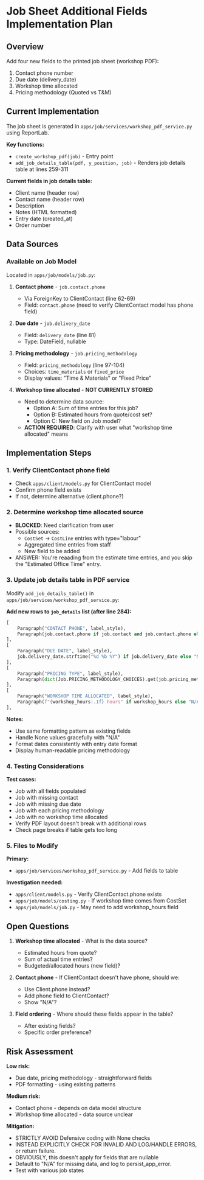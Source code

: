 # Job Sheet Additional Fields Implementation Plan

## Overview

Add four new fields to the printed job sheet (workshop PDF):
1. Contact phone number
2. Due date (delivery_date)
3. Workshop time allocated
4. Pricing methodology (Quoted vs T&M)

## Current Implementation

The job sheet is generated in `apps/job/services/workshop_pdf_service.py` using ReportLab.

**Key functions:**
- `create_workshop_pdf(job)` - Entry point
- `add_job_details_table(pdf, y_position, job)` - Renders job details table at lines 259-311

**Current fields in job details table:**
- Client name (header row)
- Contact name (header row)
- Description
- Notes (HTML formatted)
- Entry date (created_at)
- Order number

## Data Sources

### Available on Job Model

Located in `apps/job/models/job.py`:

1. **Contact phone** - `job.contact.phone`
   - Via ForeignKey to ClientContact (line 62-69)
   - Field: `contact.phone` (need to verify ClientContact model has phone field)

2. **Due date** - `job.delivery_date`
   - Field: `delivery_date` (line 81)
   - Type: DateField, nullable

3. **Pricing methodology** - `job.pricing_methodology`
   - Field: `pricing_methodology` (line 97-104)
   - Choices: `time_materials` or `fixed_price`
   - Display values: "Time & Materials" or "Fixed Price"

4. **Workshop time allocated** - **NOT CURRENTLY STORED**
   - Need to determine data source:
     - Option A: Sum of time entries for this job?
     - Option B: Estimated hours from quote/cost set?
     - Option C: New field on Job model?
   - **ACTION REQUIRED**: Clarify with user what "workshop time allocated" means

## Implementation Steps

### 1. Verify ClientContact phone field
- Check `apps/client/models.py` for ClientContact model
- Confirm phone field exists
- If not, determine alternative (client.phone?)

### 2. Determine workshop time allocated source
- **BLOCKED**: Need clarification from user
- Possible sources:
  - `CostSet` → `CostLine` entries with type="labour"
  - Aggregated time entries from staff
  - New field to be added
- ANSWER: You're reaading from the estimate time entries, and you skip the "Estimated Office Time" entry.

### 3. Update job details table in PDF service

Modify `add_job_details_table()` in `apps/job/services/workshop_pdf_service.py`:

**Add new rows to `job_details` list (after line 284):**

```python
[
    Paragraph("CONTACT PHONE", label_style),
    Paragraph(job.contact.phone if job.contact and job.contact.phone else "N/A", body_style),
],
[
    Paragraph("DUE DATE", label_style),
    job.delivery_date.strftime("%d %b %Y") if job.delivery_date else "N/A",
],
[
    Paragraph("PRICING TYPE", label_style),
    Paragraph(dict(Job.PRICING_METHODOLOGY_CHOICES).get(job.pricing_methodology, "N/A"), body_style),
],
[
    Paragraph("WORKSHOP TIME ALLOCATED", label_style),
    Paragraph(f"{workshop_hours:.1f} hours" if workshop_hours else "N/A", body_style),
],
```

**Notes:**
- Use same formatting pattern as existing fields
- Handle None values gracefully with "N/A"
- Format dates consistently with entry date format
- Display human-readable pricing methodology

### 4. Testing Considerations

**Test cases:**
- Job with all fields populated
- Job with missing contact
- Job with missing due date
- Job with each pricing methodology
- Job with no workshop time allocated
- Verify PDF layout doesn't break with additional rows
- Check page breaks if table gets too long

### 5. Files to Modify

**Primary:**
- `apps/job/services/workshop_pdf_service.py` - Add fields to table

**Investigation needed:**
- `apps/client/models.py` - Verify ClientContact.phone exists
- `apps/job/models/costing.py` - If workshop time comes from CostSet
- `apps/job/models/job.py` - May need to add workshop_hours field

## Open Questions

1. **Workshop time allocated** - What is the data source?
   - Estimated hours from quote?
   - Sum of actual time entries?
   - Budgeted/allocated hours (new field)?

2. **Contact phone** - If ClientContact doesn't have phone, should we:
   - Use Client.phone instead?
   - Add phone field to ClientContact?
   - Show "N/A"?

3. **Field ordering** - Where should these fields appear in the table?
   - After existing fields?
   - Specific order preference?

## Risk Assessment

**Low risk:**
- Due date, pricing methodology - straightforward fields
- PDF formatting - using existing patterns

**Medium risk:**
- Contact phone - depends on data model structure
- Workshop time allocated - data source unclear

**Mitigation:**
- STRICTLY AVOID Defensive coding with None checks
- INSTEAD EXPLICITLY CHECK FOR INVALID AND LOG/HANDLE ERRORS, or return failure.
- OBVIOUSLY, this doesn't apply for fields that are nullable
- Default to "N/A" for missing data, and log to persist_app_error.
- Test with various job states
